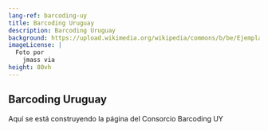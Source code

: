 ```yaml
---
lang-ref: barcoding-uy
title: Barcoding Uruguay
description: Barcoding Uruguay
background: https://upload.wikimedia.org/wikipedia/commons/b/be/Ejemplar_de_culebra_de_lineas_amarillas_%28Lygophis_anomalus%29%2C_Uruguay%2C_2019.jpg
imageLicense: |
  Foto por 
    jmass via 
height: 80vh
---
```


## Barcoding Uruguay
Aquí se está construyendo la página del Consorcio Barcoding UY

